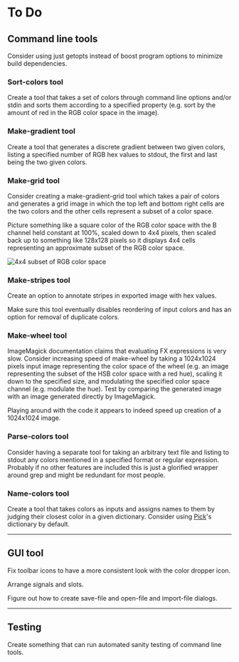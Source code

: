 To Do
=====

## Command line tools

Consider using just getopts instead of boost program options to minimize build
dependencies.

### Sort-colors tool

Create a tool that takes a set of colors through command line options and/or
stdin and sorts them according to a specified property (e.g. sort by the amount
of red in the RGB color space in the image).

### Make-gradient tool

Create a tool that generates a discrete gradient between two given colors,
listing a specified number of RGB hex values to stdout, the first and last
being the two given colors.

### Make-grid tool

Consider creating a make-gradient-grid tool which takes a pair of colors and
generates a grid image in which the top left and bottom right cells are the two
colors and the other cells represent a subset of a color space.

Picture something like a square color of the RGB color space with the B channel
held constant at 100%, scaled down to 4x4 pixels, then scaled back up to
something like 128x128 pixels so it displays 4x4 cells representing an
approximate subset of the RGB color space.

![4x4 subset of RGB color space](http://jackieh.net/colors/rgb-blue-4x4.png)

### Make-stripes tool

Create an option to annotate stripes in exported image with hex values.

Make sure this tool eventually disables reordering of input colors and has an
option for removal of duplicate colors.

### Make-wheel tool

ImageMagick documentation claims that evaluating FX expressions is very slow.
Consider increasing speed of make-wheel by taking a 1024x1024 pixels input
image representing the color space of the wheel (e.g. an image representing the
subset of the HSB color space with a red hue), scaling it down to the specified
size, and modulating the specified color space channel (e.g. modulate the hue).
Test by comparing the generated image with an image generated directly by
ImageMagick.

Playing around with the code it appears to indeed speed up creation of a
1024x1024 image.

### Parse-colors tool

Consider having a separate tool for taking an arbitrary text file and listing
to stdout any colors mentioned in a specified format or regular expression.
Probably if no other features are included this is just a glorified wrapper
around grep and might be redundant for most people.

### Name-colors tool

Create a tool that takes colors as inputs and assigns names to them by judging
their closest color in a given dictionary. Consider using
[Pick](https://github.com/stuartlangridge/ColourPicker)'s dictionary by
default.

---

## GUI tool

Fix toolbar icons to have a more consistent look with the color dropper icon.

Arrange signals and slots.

Figure out how to create save-file and open-file and import-file dialogs.

---

## Testing

Create something that can run automated sanity testing of command line tools.
